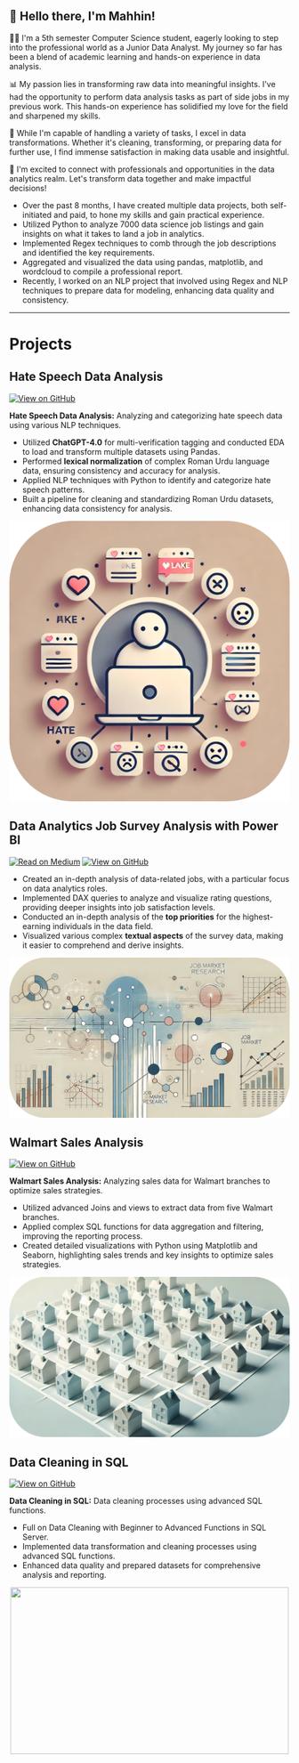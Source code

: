 ## 👋 Hello there, I'm Mahhin!

👨‍💻 I'm a 5th semester Computer Science student, eagerly looking to step into the professional world as a Junior Data Analyst. My journey so far has been a blend of academic learning and hands-on experience in data analysis.

📊 My passion lies in transforming raw data into meaningful insights. I've had the opportunity to perform data analysis tasks as part of side jobs in my previous work. This hands-on experience has solidified my love for the field and sharpened my skills.

🔄 While I'm capable of handling a variety of tasks, I excel in data transformations. Whether it's cleaning, transforming, or preparing data for further use, I find immense satisfaction in making data usable and insightful.

🌟 I'm excited to connect with professionals and opportunities in the data analytics realm. Let's transform data together and make impactful decisions!



- Over the past 8 months, I have created multiple data projects, both self-initiated and paid, to hone my skills and gain practical experience.
- Utilized Python to analyze 7000 data science job listings and gain insights on what it takes to land a job in analytics.
- Implemented Regex techniques to comb through the job descriptions and identified the key requirements.
- Aggregated and visualized the data using pandas, matplotlib, and wordcloud to compile a professional report.
- Recently, I worked on an NLP project that involved using Regex and NLP techniques to prepare data for modeling, enhancing data quality and consistency.

--- 
# Projects

## Hate Speech Data Analysis

[![View on GitHub](https://img.shields.io/badge/GitHub-View_on_GitHub-blue?logo=GitHub)](https://github.com/mahhin1010/hate-speech-analysis)

**Hate Speech Data Analysis:** Analyzing and categorizing hate speech data using various NLP techniques.
- Utilized **ChatGPT-4.0** for multi-verification tagging and conducted EDA to load and transform multiple datasets using Pandas.
- Performed **lexical normalization** of complex Roman Urdu language data, ensuring consistency and accuracy for analysis.
- Applied NLP techniques with Python to identify and categorize hate speech patterns.
- Built a pipeline for cleaning and standardizing Roman Urdu datasets, enhancing data consistency for analysis.

<div style="text-align: center;">
  <img src="images\MinimalHate.png" style="margin: 0 auto;" />
</div>


## Data Analytics Job Survey Analysis with Power BI

[![Read on Medium](https://img.shields.io/badge/Read%20on-Medium-1DA1F2?logo=medium&color=black)](https://medium.com/@mahhinshahzad/data-analytics-job-survey-analysis-with-power-bi-dc7fbd7cf1a4)
[![View on GitHub](https://img.shields.io/badge/GitHub-View_on_GitHub-FF4500?logo=GitHub&color=FF4500)](https://github.com/Mahhin1010/Data-Analytics-Job-Survey-Analysis)


- Created an in-depth analysis of data-related jobs, with a particular focus on data analytics roles.
- Implemented DAX queries to analyze and visualize rating questions, providing deeper insights into job satisfaction levels.
- Conducted an in-depth analysis of the **top priorities** for the highest-earning individuals in the data field.
- Visualized various  complex **textual aspects** of the survey data, making it easier to comprehend and derive insights.

<div style="text-align: center;">
  <img src="images\jobmarket.png" style="margin: 0 auto;" />
</div>

## Walmart Sales Analysis

[![View on GitHub](https://img.shields.io/badge/GitHub-View_on_GitHub-blue?logo=GitHub)](https://github.com/mahhin1010/walmart-sales-analysis)

**Walmart Sales Analysis:** Analyzing sales data for Walmart branches to optimize sales strategies.
- Utilized advanced Joins and views to extract data from five Walmart branches.
- Applied complex SQL functions for data aggregation and filtering, improving the reporting process.
- Created detailed visualizations with Python using Matplotlib and Seaborn, highlighting sales trends and key insights to optimize sales strategies.

<center><img src="images\HousingSchememinmal.png"/></center>
</div>


## Data Cleaning in SQL

[![View on GitHub](https://img.shields.io/badge/GitHub-View_on_GitHub-blue?logo=GitHub)](https://github.com/mahhin1010/data-cleaning-sql)

**Data Cleaning in SQL:** Data cleaning processes using advanced SQL functions.
- Full on Data Cleaning with Beginner to Advanced Functions in SQL Server.
- Implemented data transformation and cleaning processes using advanced SQL functions.
- Enhanced data quality and prepared datasets for comprehensive analysis and reporting.

<div style="text-align: center;">
  <img src="images\BERT-classification.png" style="margin: 0 auto; width: 500px; height: 300px;" />
</div>
